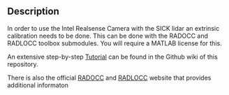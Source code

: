 ## Description

In order to use the Intel Realsense Camera with the SICK lidar an extrinsic calibration needs to be done.
This can be done with the RADOCC and RADLOCC toolbox submodules. You will require a MATLAB license for this.

An extensive step-by-step [Tutorial](https://github.com/Roboy/autonomous_driving/wiki/Calibration:-Extrinsic-calibration-between-camera-and-lidar) can be found in the Github wiki of this repository.

There is also the official [RADOCC](http://www-personal.acfr.usyd.edu.au/akas9185/AutoCalib/AutoCamDoc/index.html) and [RADLOCC](http://www-personal.acfr.usyd.edu.au/akas9185/AutoCalib/AutoLaserCamDoc/index.html) website that provides additional informaton
